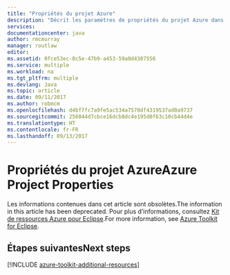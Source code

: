 ```yaml
---
title: "Propriétés du projet Azure"
description: "Décrit les paramètres de propriétés du projet Azure dans la boîte à outils Azure pour Eclipse."
services: 
documentationcenter: java
author: rmcmurray
manager: routlaw
editor: 
ms.assetid: 0fce53ec-0c5e-47b9-a453-59a0d4307556
ms.service: multiple
ms.workload: na
ms.tgt_pltfrm: multiple
ms.devlang: Java
ms.topic: article
ms.date: 09/11/2017
ms.author: robmcm
ms.openlocfilehash: d4bf7fc7a9fe5ac534a7570df4319537ad0a9737
ms.sourcegitcommit: 256044d7cbce16dcb8dc4e195d0f63c10cb44d4e
ms.translationtype: HT
ms.contentlocale: fr-FR
ms.lasthandoff: 09/13/2017
---
```

# <a name="azure-project-properties"></a><span data-ttu-id="8896e-103">Propriétés du projet Azure</span><span class="sxs-lookup"><span data-stu-id="8896e-103">Azure Project Properties</span></span>

<span data-ttu-id="8896e-104">Les informations contenues dans cet article sont obsolètes.</span><span class="sxs-lookup"><span data-stu-id="8896e-104">The information in this article has been deprecated.</span></span> <span data-ttu-id="8896e-105">Pour plus d’informations, consultez [Kit de ressources Azure pour Eclipse](azure-toolkit-for-eclipse.md).</span><span class="sxs-lookup"><span data-stu-id="8896e-105">For more information, see [Azure Toolkit for Eclipse](azure-toolkit-for-eclipse.md).</span></span>

## <a name="next-steps"></a><span data-ttu-id="8896e-106">Étapes suivantes</span><span class="sxs-lookup"><span data-stu-id="8896e-106">Next steps</span></span>

[!INCLUDE [azure-toolkit-additional-resources](../includes/azure-toolkit-additional-resources.md)]
